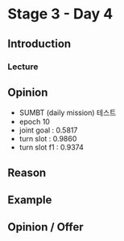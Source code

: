 # Stage 3 - Day 4

## Introduction

### Lecture

## Opinion

- SUMBT (daily mission) 테스트
- epoch 10
- joint goal : 0.5817
- turn slot : 0.9860
- turn slot f1 : 0.9374

## Reason

## Example

## Opinion / Offer
